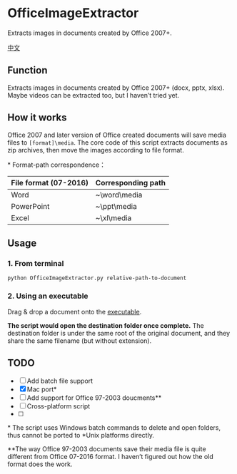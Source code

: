 # OfficeImageExtractor

Extracts images in documents created by Office 2007+.

[中文](https://github.com/Mark9804/OfficeImageExtractor/blob/master/README.md)

## Function

Extracts images in documents created by Office 2007+ (docx, pptx, xlsx). Maybe videos can be extracted too, but I haven’t tried yet.

## How it works

Office 2007 and later version of Office created documents will save media files to `[format]\media`.  The core code of this script extracts documents as zip archives, then move the images according to file format.

\* Format-path correspondence：

| File format (07-2016) | Corresponding path |
| --------------------- | ------------------ |
| Word                  | ~\word\media       |
| PowerPoint            | ~\ppt\media        |
| Excel                 | ~\xl\media         |

## Usage

###  1. From terminal

`python OfficeImageExtractor.py relative-path-to-document`

###  2. Using an executable

Drag & drop a document onto the [executable](https://github.com/Mark9804/OfficeImageExtractor/releases).

**The script would open the destination folder once complete.** The destination folder is under the same root of the original document, and they share the same filename (but without extension).

## TODO

- [ ] Add batch file support
- [x] Mac port\*
- [ ] Add support for Office 97-2003 doucments\*\*
- [ ] Cross-platform script
- [ ] 

\* The script uses Windows batch commands to delete and open folders, thus cannot be ported to \*Unix platforms directly.

\*\*The way Office 97-2003 documents save their media file is quite different from Office 07-2016 format. I haven’t figured out how the old format does the work.